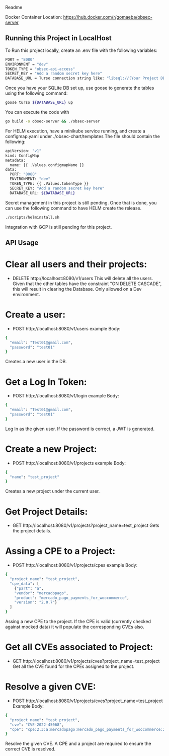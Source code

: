 Readme

Docker Container Location:
https://hub.docker.com/r/gomaeba/obsec-server


## Running this Project in LocalHost
To Run this project locally, create an .env file with the following variables:
```sh
PORT = "8080"
ENVIRONMENT = "dev"
TOKEN_TYPE = "obsec-api-access"
SECRET_KEY = "Add a random secret key here"
DATABASE_URL = Turso connection string like: "libsql://[Your Project DB].turso.io?authToken=[auth Token]"
```
Once you have your SQLite DB set up, use goose to generate the tables using the following command:
```sh
goose turso ${DATABASE_URL} up
```
You can execute the code with 
```sh
go build -o obsec-server && ./obsec-server
```

For HELM execution, have a minikube service running, and create a configmap.yaml under ./obsec-chart/templates
The file should contain the following:
```sh
apiVersion: "v1"
kind: ConfigMap
metadata:
  name: {{ .Values.configmapName }}
data:
  PORT: "8080"
  ENVIRONMENT: "dev"
  TOKEN_TYPE: {{ .Values.tokenType }}
  SECRET_KEY: "Add a random secret key here"
  DATABASE_URL: ${DATABASE_URL} 
```
Secret management in this project is still pending.
Once that is done, you can use the following command to have HELM create the release.
```sh
./scripts/helminstall.sh
```
Integration with GCP is still pending for this project.

## API Usage
# Clear all users and their projects:
* DELETE http://localhost:8080/v1/users
This will delete all the users. Given that the other tables have the constraint "ON DELETE CASCADE", this will result in clearing the Database. Only allowed on a Dev environment.

# Create a user:
* POST http://localhost:8080/v1/users
example Body:
```sh
{
  "email": "Test01@gmail.com",
  "password": "test01"
}
```
Creates a new user in the DB.

# Get a Log In Token: 
* POST http://localhost:8080/v1/login
example Body:
```sh
{
  "email": "Test01@gmail.com",
  "password": "test01"
}
```
Log In as the given user. If the password is correct, a JWT is generated.

# Create a new Project:
* POST http://localhost:8080/v1/projects
example Body:
```sh
{
  "name": "test_project"
}
```
Creates a new project under the current user.

# Get Project Details: 
* GET http://localhost:8080/v1/projects?project_name=test_project
Gets the project details.

# Assing a CPE to a Project: 
* POST http://localhost:8080/v1/projects/cpes
example Body:
```sh
{
  "project_name": "test_project",
  "cpe_data": [
    {"part": "a",
    "vendor": "mercadopago",
    "product": "mercado_pago_payments_for_woocommerce",
    "version": "2.0.7"}
  ]
}
```
Assing a new CPE to the project. If the CPE is valid (currently checked against mocked data) it will populate the corresponding CVEs also.

# Get all CVEs associated to Project: 
* GET http://localhost:8080/v1/projects/cves?project_name=test_project
Get all the CVE found for the CPEs assigned to the project.

# Resolve a given CVE: 
* POST http://localhost:8080/v1/projects/cves?project_name=test_project
Example Body:
```sh
{
  "project_name": "test_project",
  "cve": "CVE-2022-45068",
  "cpe": "cpe:2.3:a:mercadopago:mercado_pago_payments_for_woocommerce:2.0.7:*:*:*:*:wordpress:*:*"
}
```
Resolve the given CVE. A CPE and a project are required to ensure the correct CVE is resolved.